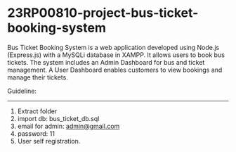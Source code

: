 23RP00810-project-bus-ticket-booking-system
===========================================
Bus Ticket Booking System is a web application developed using Node.js (Express.js) with a MySQLi database in XAMPP. It allows users to book bus tickets. The system includes an Admin Dashboard for bus and ticket management. A User Dashboard enables customers to view bookings and manage their tickets.

Guideline:
____________
1. Extract folder
2. import db: bus_ticket_db.sql
3. email for admin: admin@gmail.com
4. password: 11
5. User self registration.